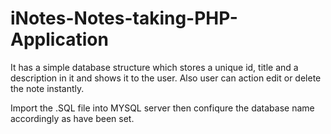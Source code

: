 # iNotes-Notes-taking-PHP-Application
It has a simple database structure which stores a unique id, title and a description in it and shows it to the user. Also user can action edit or delete the note instantly.


Import the .SQL file into MYSQL server then confiqure the database name accordingly as have been set. 
